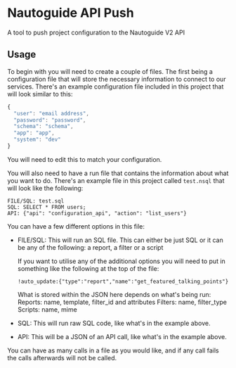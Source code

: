 # Nautoguide API Push
A tool to push project configuration to the Nautoguide V2 API

## Usage
To begin with you will need to create a couple of files. The first being a configuration file that will store the necessary information to connect to our services. There's an example configuration file included in this project that will look similar to this:
```JavaScript
{
  "user": "email address",
  "password": "password",
  "schema": "schema",
  "app": "app",
  "system": "dev"
}
```

You will need to edit this to match your configuration.

You will also need to have a run file that contains the information about what you want to do. There's an example file in this project called `test.nsql` that will look like the following:
```
FILE/SQL: test.sql
SQL: SELECT * FROM users;
API: {"api": "configuration_api", "action": "list_users"}
```

You can have a few different options in this file:

- FILE/SQL:
    This will run an SQL file. This can either be just SQL or it can be any of the following: a report, a filter or a script

    If you want to utilise any of the additional options you will need to put in something like the following at the top of the file:
    ```
    !auto_update:{"type":"report","name":"get_featured_talking_points"}
    ```

    What is stored within the JSON here depends on what's being run:
    Reports: name, template, filter_id and attributes
    Filters: name, filter_type
    Scripts: name, mime

- SQL:
    This will run raw SQL code, like what's in the example above.

- API:
    This will be a JSON of an API call, like what's in the example above.

You can have as many calls in a file as you would like, and if any call fails the calls afterwards will not be called.